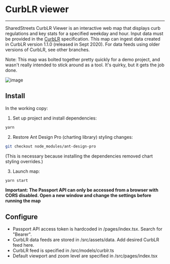 # CurbLR viewer
---

SharedStreets CurbLR Viewer is an interactive web map that displays curb regulations and key stats for a specified weekday and hour. Input data must be provided in the [CurbLR](https://www.github.com/sharedstreets/curblr) specification. This map can ingest data created in CurbLR version 1.1.0 (released in Sept 2020). For data feeds using older versions of CurbLR, see other branches.

Note: This map was bolted together pretty quickly for a demo project, and wasn't really intended to stick around as a tool. It's quirky, but it gets the job done.

![image](https://user-images.githubusercontent.com/9657971/94090506-c30c7b00-fde3-11ea-89b9-81032ad08ad7.png)

## Install

In the working copy:

1. Set up project and install dependencies:
```sh
yarn
```

2. Restore Ant Design Pro (charting library) styling changes:
```sh
git checkout node_modules/ant-design-pro
```
(This is necessary because installing the dependencies removed chart styling overrides.)

3. Launch map:
```sh
yarn start
```
**Important: The Passport API can only be accessed from a browser with CORS disabled. Open a new window and change the settings before running the map**

## Configure

- Passport API access token is hardcoded in /pages/index.tsx. Search for "Bearer".
- CurbLR data feeds are stored in /src/assets/data. Add desired CurbLR feed here.
- CurbLR feed is specified in /src/models/curblr.ts
- Default viewport and zoom level are specified in /src/pages/index.tsx

